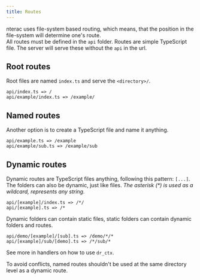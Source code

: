 ```yaml
---
title: Routes
---
```


nterac uses file-system based routing, which means, that the position in the file-system will determine one's route.  
All routes must be defined in the `api` folder. Routes are simple TypeScript file. The server will serve these without the `api` in the url.

## Root routes
Root files are named `index.ts` and serve the `<directory>/`.
```
api/index.ts => /
api/example/index.ts => /example/
```

## Named routes
Another option is to create a TypeScript file and name it anything.
```
api/example.ts => /example
api/example/sub.ts => /example/sub
```

## Dynamic routes
Dynamic routes are TypeScript files anything, following this pattern: `[...]`. The folders can also be dynamic, just like files.
*The asterisk (\*) is used as a wildcard, represents any string.*
```
api/[example]/index.ts => /*/
api/[example].ts => /*
```
Dynamic folders can contain static files, static folders can contain dynamic folders and routes.
```
api/demo/[example]/[sub].ts => /demo/*/*
api/[example]/sub/[demo].ts => /*/sub/*
```
See more in handlers on how to use `dr_ctx`.

To avoid conflicts, named routes shouldn't be used at the same directory level as a dynamic route.